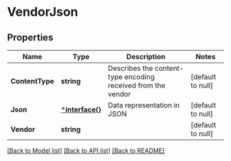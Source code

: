 # VendorJson

## Properties
Name | Type | Description | Notes
------------ | ------------- | ------------- | -------------
**ContentType** | **string** | Describes the content-type encoding received from the vendor | [default to null]
**Json** | [***interface{}**](interface{}.md) | Data representation in JSON | [default to null]
**Vendor** | **string** |  | [default to null]

[[Back to Model list]](../README.md#documentation-for-models) [[Back to API list]](../README.md#documentation-for-api-endpoints) [[Back to README]](../README.md)

